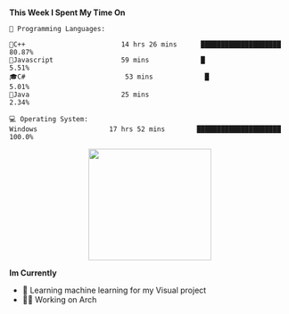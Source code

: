 <br>
<p><g-emoji class="g-emoji" alias="bar_chart" fallback-src="https://github.githubassets.com/images/icons/emoji/unicode/1f4ca.png"></g-emoji> <strong>This Week I Spent My Time On</strong></p>

<pre lang="text"><code>💬 Programming Languages: 

👾C++                        14 hrs 26 mins      ████████████████████         80.87% 
🐋Javascript                 59 mins             █                            5.51% 
🎓C#                         53 mins             █                            5.01% 
🐍Java                       25 mins                                          2.34%

💻 Operating System: 
Windows                  17 hrs 52 mins        █████████████████████        100.0%</code></pre>
 <p align="center"><img src="https://giphy.com/3543ed53-de42-4e08-81f4-aac615729895" width="220" height="200"> </p>

<p><g-emoji class="g-emoji" alias="bar_chart" fallback-src="https://github.githubassets.com/images/icons/emoji/unicode/1f4ca.png"></g-emoji> <strong>Im Currently</strong></p>
<ul>
<li><g-emoji class="g-emoji" alias="books" fallback-src="https://github.githubassets.com/images/icons/emoji/unicode/1f4da.png">🔎</g-emoji> Learning machine learning for my Visual project</li>
<li><g-emoji class="g-emoji" alias="books" fallback-src="https://github.githubassets.com/images/icons/emoji/unicode/1f4da.png">🧞‍♂️</g-emoji> Working on Arch</li>
</ul>


